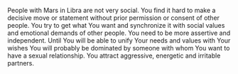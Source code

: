People with Mars in Libra are not very social. 
You find it hard to make a decisive move or statement without prior permission or consent of other people. 
You try to get what You want and synchronize it with social values and emotional demands of other people. 
You need to be more assertive and independent. 
Until You will be able to unify Your needs and values with Your wishes You will probably be dominated by someone with whom You want to have a sexual relationship. 
You attract aggressive, energetic and irritable partners.